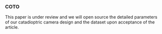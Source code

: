 ### COTO
This paper is under review and we will open source the detailed parameters of our catadioptric camera design and the dataset upon acceptance of the article.
